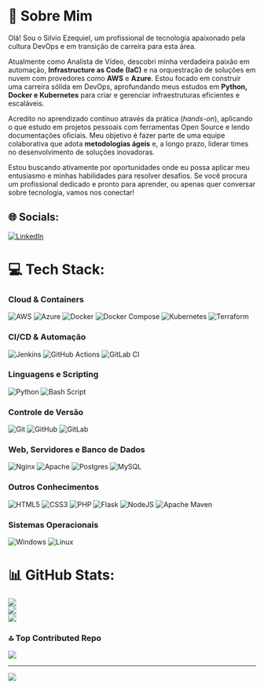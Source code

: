 # 💫 Sobre Mim

Olá! Sou o Silvio Ezequiel, um profissional de tecnologia apaixonado pela cultura DevOps e em transição de carreira para esta área.

Atualmente como Analista de Vídeo, descobri minha verdadeira paixão em automação, **Infrastructure as Code (IaC)** e na orquestração de soluções em nuvem com provedores como **AWS** e **Azure**. Estou focado em construir uma carreira sólida em DevOps, aprofundando meus estudos em **Python, Docker e Kubernetes** para criar e gerenciar infraestruturas eficientes e escaláveis.

Acredito no aprendizado contínuo através da prática (*hands-on*), aplicando o que estudo em projetos pessoais com ferramentas Open Source e lendo documentações oficiais. Meu objetivo é fazer parte de uma equipe colaborativa que adota **metodologias ágeis** e, a longo prazo, liderar times no desenvolvimento de soluções inovadoras.

Estou buscando ativamente por oportunidades onde eu possa aplicar meu entusiasmo e minhas habilidades para resolver desafios. Se você procura um profissional dedicado e pronto para aprender, ou apenas quer conversar sobre tecnologia, vamos nos conectar!

## 🌐 Socials:
[![LinkedIn](https://img.shields.io/badge/LinkedIn-%230077B5.svg?logo=linkedin&logoColor=white)](https://www.linkedin.com/in/silvio-ezequiel-938543246/)

# 💻 Tech Stack:

### Cloud & Containers
![AWS](https://img.shields.io/badge/AWS-%23FF9900.svg?style=for-the-badge&logo=amazon-aws&logoColor=white) 
![Azure](https://img.shields.io/badge/azure-%230072C6.svg?style=for-the-badge&logo=microsoftazure&logoColor=white) 
![Docker](https://img.shields.io/badge/Docker-1D63ED?style=for-the-badge&logo=docker&logoColor=white)
![Docker Compose](https://img.shields.io/badge/docker--compose-%232496ED.svg?style=for-the-badge&logo=docker&logoColor=white)
![Kubernetes](https://img.shields.io/badge/Kubernetes-326CE5?style=for-the-badge&logo=kubernetes&logoColor=white)
![Terraform](https://img.shields.io/badge/terraform-%235835CC.svg?style=for-the-badge&logo=terraform&logoColor=white)

### CI/CD & Automação
![Jenkins](https://img.shields.io/badge/jenkins-%232C5263.svg?style=for-the-badge&logo=jenkins&logoColor=white)
![GitHub Actions](https://img.shields.io/badge/github%20actions-%232671E5.svg?style=for-the-badge&logo=githubactions&logoColor=white)
![GitLab CI](https://img.shields.io/badge/gitlab%20CI-%23181717.svg?style=for-the-badge&logo=gitlab&logoColor=white)

### Linguagens e Scripting
![Python](https://img.shields.io/badge/python-3670A0?style=for-the-badge&logo=python&logoColor=ffdd54)
![Bash Script](https://img.shields.io/badge/bash_script-%23121011.svg?style=for-the-badge&logo=gnu-bash&logoColor=white)

### Controle de Versão
![Git](https://img.shields.io/badge/git-%23F05033.svg?style=for-the-badge&logo=git&logoColor=white)
![GitHub](https://img.shields.io/badge/github-%23121011.svg?style=for-the-badge&logo=github&logoColor=white)
![GitLab](https://img.shields.io/badge/gitlab-%23181717.svg?style=for-the-badge&logo=gitlab&logoColor=white)

### Web, Servidores e Banco de Dados
![Nginx](https://img.shields.io/badge/nginx-%23009639.svg?style=for-the-badge&logo=nginx&logoColor=white)
![Apache](https://img.shields.io/badge/apache-%23D42029.svg?style=for-the-badge&logo=apache&logoColor=white)
![Postgres](https://img.shields.io/badge/postgres-%23316192.svg?style=for-the-badge&logo=postgresql&logoColor=white)
![MySQL](https://img.shields.io/badge/mysql-4479A1.svg?style=for-the-badge&logo=mysql&logoColor=white)

### Outros Conhecimentos
![HTML5](https://img.shields.io/badge/html5-%23E34F26.svg?style=for-the-badge&logo=html5&logoColor=white)
![CSS3](https://img.shields.io/badge/css3-%231572B6.svg?style=for-the-badge&logo=css3&logoColor=white)
![PHP](https://img.shields.io/badge/php-%23777BB4.svg?style=for-the-badge&logo=php&logoColor=white)
![Flask](https://img.shields.io/badge/flask-%23000.svg?style=for-the-badge&logo=flask&logoColor=white)
![NodeJS](https://img.shields.io/badge/node.js-6DA55F?style=for-the-badge&logo=node.js&logoColor=white)
![Apache Maven](https://img.shields.io/badge/Apache%20Maven-C71A36?style=for-the-badge&logo=Apache%20Maven&logoColor=white)

### Sistemas Operacionais
![Windows](https://img.shields.io/badge/Windows-0078D6?style=for-the-badge&logo=windows&logoColor=white)
![Linux](https://img.shields.io/badge/Linux-FCC624?style=for-the-badge&logo=linux&logoColor=black)

# 📊 GitHub Stats:
![](https://github-readme-stats.vercel.app/api?username=silviojpa&theme=shadow_blue&hide_border=false&include_all_commits=true&count_private=false)<br/>
![](https://github-readme-streak-stats.herokuapp.com/?user=silviojpa&theme=shadow_blue&hide_border=false)<br/>
![](https://github-readme-stats.vercel.app/api/top-langs/?username=silviojpa&theme=shadow_blue&hide_border=false&include_all_commits=true&count_private=false&layout=compact)

### 🔝 Top Contributed Repo
![](https://github-contributor-stats.vercel.app/api?username=silviojpa&limit=5&theme=dark&combine_all_yearly_contributions=true)

---
[![](https://visitcount.itsvg.in/api?id=silviojpa&icon=0&color=0)](https://visitcount.itsvg.in)

